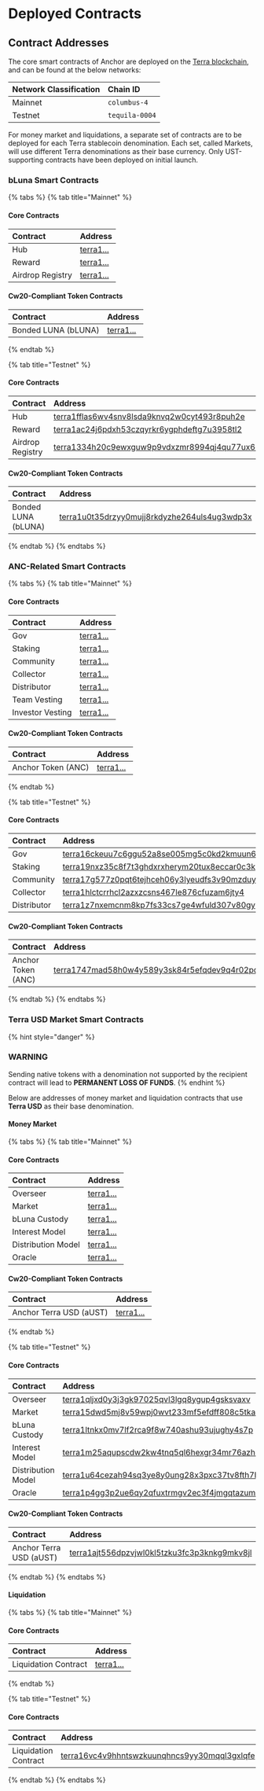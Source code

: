 # Deployed Contracts

## Contract Addresses

The core smart contracts of Anchor are deployed on the [Terra blockchain](https://terra.money/), and can be found at the below networks:

| Network Classification | Chain ID |
| :--- | :--- |
| Mainnet | `columbus-4` |
| Testnet | `tequila-0004` |

For money market and liquidations, a separate set of contracts are to be deployed for each Terra stablecoin denomination. Each set, called Markets, will use different Terra denominations as their base currency. Only UST-supporting contracts have been deployed on initial launch.

### bLuna Smart Contracts

{% tabs %}
{% tab title="Mainnet" %}
#### Core Contracts

| Contract | Address |
| :--- | :--- |
| Hub | [terra1...](https://finder.terra.money/) |
| Reward | [terra1...](https://finder.terra.money/) |
| Airdrop Registry | [terra1...](https://finder.terra.money/) |

#### Cw20-Compliant Token Contracts

| Contract | Address |
| :--- | :--- |
| Bonded LUNA \(bLUNA\) | [terra1...](https://finder.terra.money/) |
{% endtab %}

{% tab title="Testnet" %}
#### Core Contracts

| Contract | Address |
| :--- | :--- |
| Hub | [terra1fflas6wv4snv8lsda9knvq2w0cyt493r8puh2e](https://finder.terra.money/tequila-0004/address/terra1fflas6wv4snv8lsda9knvq2w0cyt493r8puh2e) |
| Reward | [terra1ac24j6pdxh53czqyrkr6ygphdeftg7u3958tl2](https://finder.terra.money/tequila-0004/address/terra1ac24j6pdxh53czqyrkr6ygphdeftg7u3958tl2) |
| Airdrop Registry | [terra1334h20c9ewxguw9p9vdxzmr8994qj4qu77ux6q](https://finder.terra.money/tequila-0004/address/terra1334h20c9ewxguw9p9vdxzmr8994qj4qu77ux6q) |

#### Cw20-Compliant Token Contracts

| Contract | Address |
| :--- | :--- |
| Bonded LUNA \(bLUNA\) | [terra1u0t35drzyy0mujj8rkdyzhe264uls4ug3wdp3x](https://finder.terra.money/tequila-0004/address/terra1u0t35drzyy0mujj8rkdyzhe264uls4ug3wdp3x) |
{% endtab %}
{% endtabs %}

### ANC-Related Smart Contracts

{% tabs %}
{% tab title="Mainnet" %}
#### Core Contracts

| Contract | Address |
| :--- | :--- |
| Gov | [terra1...](https://finder.terra.money/) |
| Staking | [terra1...](https://finder.terra.money/) |
| Community | [terra1...](https://finder.terra.money/) |
| Collector | [terra1...](https://finder.terra.money/) |
| Distributor | [terra1...](https://finder.terra.money/) |
| Team Vesting | [terra1...](https://finder.terra.money/) |
| Investor Vesting | [terra1...](https://finder.terra.money/) |

#### Cw20-Compliant Token Contracts

| Contract | Address |
| :--- | :--- |
| Anchor Token \(ANC\) | [terra1...](https://finder.terra.money/) |
{% endtab %}

{% tab title="Testnet" %}
#### Core Contracts

| Contract | Address |
| :--- | :--- |
| Gov | [terra16ckeuu7c6ggu52a8se005mg5c0kd2kmuun63cu](https://finder.terra.money/tequila-0004/address/terra16ckeuu7c6ggu52a8se005mg5c0kd2kmuun63cu) |
| Staking | [terra19nxz35c8f7t3ghdxrxherym20tux8eccar0c3k](https://finder.terra.money/tequila-0004/address/terra19nxz35c8f7t3ghdxrxherym20tux8eccar0c3k) |
| Community | [terra17g577z0pqt6tejhceh06y3lyeudfs3v90mzduy](https://finder.terra.money/tequila-0004/address/terra17g577z0pqt6tejhceh06y3lyeudfs3v90mzduy) |
| Collector | [terra1hlctcrrhcl2azxzcsns467le876cfuzam6jty4](https://finder.terra.money/tequila-0004/address/terra1hlctcrrhcl2azxzcsns467le876cfuzam6jty4) |
| Distributor | [terra1z7nxemcnm8kp7fs33cs7ge4wfuld307v80gypj](https://finder.terra.money/tequila-0004/address/terra1z7nxemcnm8kp7fs33cs7ge4wfuld307v80gypj) |

#### Cw20-Compliant Token Contracts

| Contract | Address |
| :--- | :--- |
| Anchor Token \(ANC\) | [terra1747mad58h0w4y589y3sk84r5efqdev9q4r02pc](https://finder.terra.money/tequila-0004/address/terra1747mad58h0w4y589y3sk84r5efqdev9q4r02pc) |
{% endtab %}
{% endtabs %}

### Terra USD Market Smart Contracts

{% hint style="danger" %}
### **WARNING**

Sending native tokens with a denomination not supported by the recipient contract will lead to **PERMANENT LOSS OF FUNDS**.
{% endhint %}

Below are addresses of money market and liquidation contracts that use **Terra USD** as their base denomination.

#### Money Market

{% tabs %}
{% tab title="Mainnet" %}
#### Core Contracts

| Contract | Address |
| :--- | :--- |
| Overseer | [terra1...](https://finder.terra.money/) |
| Market | [terra1...](https://finder.terra.money/) |
| bLuna Custody | [terra1...](https://finder.terra.money/) |
| Interest Model | [terra1...](https://finder.terra.money/) |
| Distribution Model | [terra1...](https://finder.terra.money/) |
| Oracle | [terra1...](https://finder.terra.money/) |

#### Cw20-Compliant Token Contracts

| Contract | Address |
| :--- | :--- |
| Anchor Terra USD \(aUST\) | [terra1...](https://finder.terra.money/) |
{% endtab %}

{% tab title="Testnet" %}
#### Core Contracts

| Contract | Address |
| :--- | :--- |
| Overseer | [terra1qljxd0y3j3gk97025qvl3lgq8ygup4gsksvaxv](https://finder.terra.money/tequila-0004/address/terra1qljxd0y3j3gk97025qvl3lgq8ygup4gsksvaxv) |
| Market | [terra15dwd5mj8v59wpj0wvt233mf5efdff808c5tkal](https://finder.terra.money/tequila-0004/address/terra15dwd5mj8v59wpj0wvt233mf5efdff808c5tkal) |
| bLuna Custody | [terra1ltnkx0mv7lf2rca9f8w740ashu93ujughy4s7p](https://finder.terra.money/tequila-0004/address/terra1ltnkx0mv7lf2rca9f8w740ashu93ujughy4s7p) |
| Interest Model | [terra1m25aqupscdw2kw4tnq5ql6hexgr34mr76azh5x](https://finder.terra.money/tequila-0004/address/terra1m25aqupscdw2kw4tnq5ql6hexgr34mr76azh5x) |
| Distribution Model | [terra1u64cezah94sq3ye8y0ung28x3pxc37tv8fth7h](https://finder.terra.money/tequila-0004/address/terra1u64cezah94sq3ye8y0ung28x3pxc37tv8fth7h) |
| Oracle | [terra1p4gg3p2ue6qy2qfuxtrmgv2ec3f4jmgqtazum8](https://finder.terra.money/tequila-0004/address/terra1p4gg3p2ue6qy2qfuxtrmgv2ec3f4jmgqtazum8) |

#### Cw20-Compliant Token Contracts

| Contract | Address |
| :--- | :--- |
| Anchor Terra USD \(aUST\) | [terra1ajt556dpzvjwl0kl5tzku3fc3p3knkg9mkv8jl](https://finder.terra.money/tequila-0004/address/terra1ajt556dpzvjwl0kl5tzku3fc3p3knkg9mkv8jl) |
{% endtab %}
{% endtabs %}

#### Liquidation

{% tabs %}
{% tab title="Mainnet" %}
#### Core Contracts

| Contract | Address |
| :--- | :--- |
| Liquidation Contract | [terra1...](https://finder.terra.money/) |
{% endtab %}

{% tab title="Testnet" %}
#### Core Contracts

| Contract | Address |
| :--- | :--- |
| Liquidation Contract | [terra16vc4v9hhntswzkuunqhncs9yy30mqql3gxlqfe](https://finder.terra.money/tequila-0004/address/terra16vc4v9hhntswzkuunqhncs9yy30mqql3gxlqfe) |
{% endtab %}
{% endtabs %}

